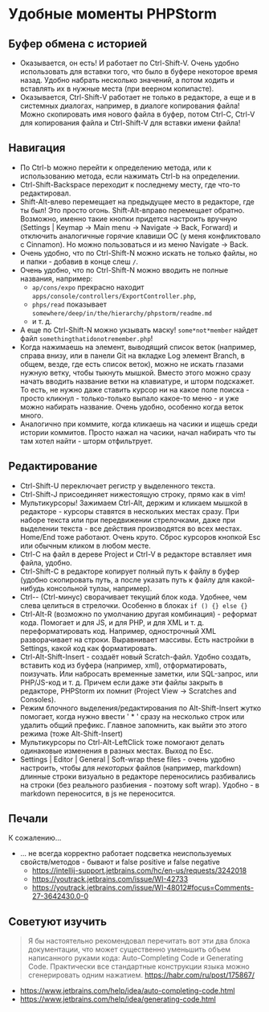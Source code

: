 # Удобные моменты PHPStorm

## Буфер обмена с историей

 * Оказывается, он есть! И работает по Ctrl-Shift-V. Очень удобно использовать для вставки того, что было в буфере
   некоторое время назад. Удобно набрать несколько значений, а потом ходить и вставлять их в нужные места (при 
   веерном копипасте).
 * Оказывается, Ctrl-Shift-V работает не только в редакторе, а еще и в системных диалогах, например, в диалоге копирования
   файла! Можно скопировать имя нового файла в буфер, потом Ctrl-C, Ctrl-V для копирования файла и Ctrl-Shift-V для
   вставки имени файла!
   
## Навигация 

 * По Ctrl-b можно перейти к определению метода, или к использованию метода, если нажимать Ctrl-b на определении.
 * Ctrl-Shift-Backspace переходит к последнему месту, где что-то редактировал.
 * Shift-Alt-влево перемещает на предыдущее место в редакторе, где ты был! Это просто огонь. Shift-Alt-вправо перемещает 
   обратно. Возможно, именно такие кнопки придется настроить вручную (Settings | Keymap -> Main menu -> Navigate -> Back, Forward) 
   и отключить аналогичные горячие клавиши ОС (у меня конфликтовало с Cinnamon). Но можно пользоваться и из меню 
   Navigate -> Back.
 * Очень удобно, что по Ctrl-Shift-N можно искать не только файлы, но и папки - добавив в конце слеш `/`.
 * Очень удобно, что по Ctrl-Shift-N можно вводить не полные названия, например:
   * `ap/cons/expo` прекрасно находит `apps/console/controllers/ExportController.php`,
   *  `phps/read` показывает `somewhere/deep/in/the/hierarchy/phpstorm/readme.md` 
   * и т. д.
 * А еще по Ctrl-Shift-N можно укзывать маску! `some*not*member` найдет файл `somethingthatidonotremember.php`! 
 * Когда нажимаешь на элемент, выводящий список веток (например, справа внизу, или в панели Git на вкладке Log элемент Branch, 
   в общем, везде, где есть список веток), можно не искать глазами нужную ветку, чтобы тыкнуть мышкой. Вместо этого можно
   сразу начать вводить название ветки на клавиатуре, и шторм подскажет. То есть, не нужно даже ставить курсор ни на какое
   поле поиска - просто кликнул - только-только выпало какое-то меню - и уже можно набирать название. Очень удобно,
   особенно когда веток много.
 * Аналогично при коммите, когда кликаешь на часики и ищешь среди истории коммитов. Просто нажал на часики, начал набирать
   что ты там хотел найти - шторм отфильтрует.
   
## Редактирование

 * Ctrl-Shift-U переключает регистр у выделенного текста.
 * Ctrl-Shift-J присоединяет нижестоящую строку, прямо как в vim!
 * Мультикурсоры! Зажимаем Ctrl-Alt, держим и кликаем мышкой в редакторе - курсоры ставятся в нескольких местах сразу.
   При наборе текста или при передвижении стрелочками, даже при выделении текста - все действия производятся во всех 
   местах. Home/End тоже работают. Очень круто. Сброс курсоров кнопкой Esc или обычным кликом в любом месте.
 * Ctrl-C на файл в дереве Project и Ctrl-V в редакторе вставляет имя файла, удобно.
 * Ctrl-Shift-C в редакторе копирует полный путь к файлу в буфер (удобно скопировать путь, а после указать путь к файлу
   для какой-нибудь консольной тулзы, например).
 * Ctrl-- (Ctrl-минус) сворачивает текущий блок кода. Удобнее, чем слева целиться в стрелочки. Особенно в блоках `if () {} else {}`
 * Ctrl-Alt-R (возможно по умолчанию другая комбинация) - реформат кода. Помогает и для JS, и для PHP, и для XML и т. д. переформатировать 
   код. Например, однострочный XML разворачивает на строки. Выравнивает массивы. Есть настройки в Settings, какой код как форматировать.
 * Ctrl-Alt-Shift-Insert - создаёт новый Scratch-файл. Удобно создать, вставить код из буфера (например, xml), отформатировать, 
   поизучать. Или набросать временные заметки, или SQL-запрос, или PHP/JS-код и т. д. Причем если даже эти файлы закрыть в редакторе, 
   PHPStorm их помнит (Project View -> Scratches and Consoles).
 * Режим блочного выделения/редактирования по Alt-Shift-Insert жутко помогает, когда нужно ввести ' * ' сразу на несколько строк или удалить общий префикс. Главное запомнить, как выйти это этого режима (тоже Alt-Shift-Insert)
 * Мультикурсоры по Ctrl-Alt-LeftClick тоже помогают делать одинаковые изменения в разных местах. Выход по Esc.
 * Settings | Editor | General | Soft-wrap these files - очень удобно настроить, чтобы для _некоторых_ файлов (например, markdown) длинные строки визуально в редакторе переносились разбивались на строки (без реального разбиения - поэтому soft wrap). Удобно - в markdown переносится, в js не переносится.
   
## Печали

К сожалению...

 * ... не всегда корректно работает подсветка неиспользуемых свойств/методов - бывают и false positive и false negative
   * https://intellij-support.jetbrains.com/hc/en-us/requests/3242018
   * https://youtrack.jetbrains.com/issue/WI-42733
   * https://youtrack.jetbrains.com/issue/WI-48012#focus=Comments-27-3642430.0-0
   
## Советуют изучить

> Я бы настоятельно рекомендовал перечитать вот эти два блока документации, что может существенно уменьшить объем написанного руками кода: Auto-Completing Code и Generating Code. Практически все стандартные конструкции языка можно сгенерировать одним нажатием.
> https://habr.com/ru/post/175867/

 * https://www.jetbrains.com/help/idea/auto-completing-code.html
 * https://www.jetbrains.com/help/idea/generating-code.html
